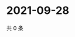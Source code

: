 # 2021-09-28

共 0 条

<!-- BEGIN WEIBO -->
<!-- 最后更新时间 Tue Sep 28 2021 09:48:59 GMT+0800 (China Standard Time) -->

<!-- END WEIBO -->
